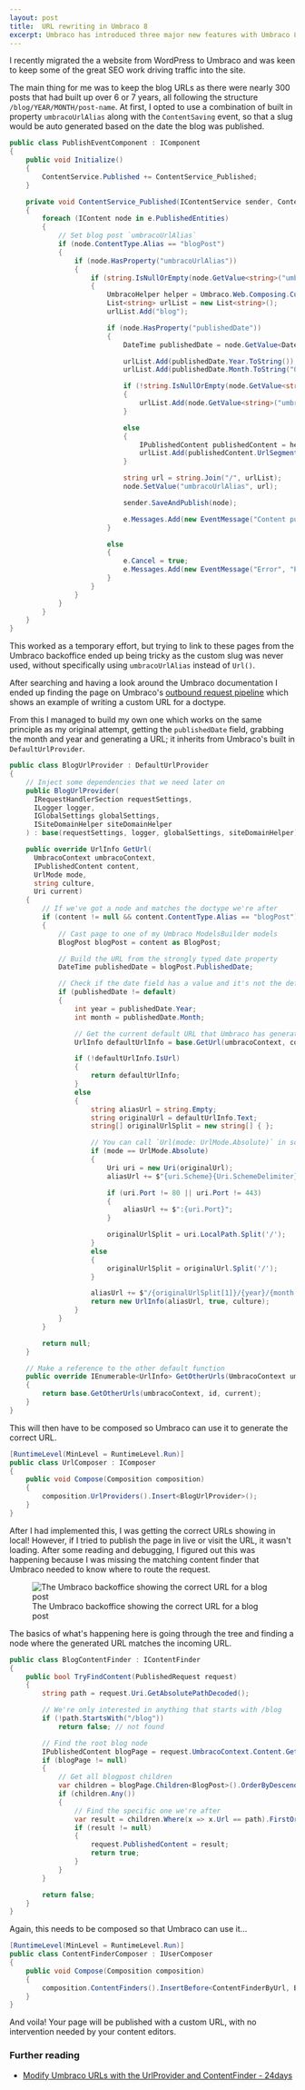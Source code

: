 ```yaml
---
layout: post
title:  URL rewriting in Umbraco 8
excerpt: Umbraco has introduced three major new features with Umbraco 8. Let's dig into some of those new features here.
---
```


<p class="lead">I recently migrated the a website from WordPress to Umbraco and was keen to keep some of the great SEO work driving traffic into the site.</p>

The main thing for me was to keep the blog URLs as there were nearly 300 posts that had built up over 6 or 7 years, all following the structure `/blog/YEAR/MONTH/post-name`. At first, I opted to use a combination of built in property  `umbracoUrlAlias` along with the `ContentSaving` event, so that a slug would be auto generated based on the date the blog was published.

```csharp
public class PublishEventComponent : IComponent
{
    public void Initialize()
    {
        ContentService.Published += ContentService_Published;
    }

    private void ContentService_Published(IContentService sender, ContentPublishedEventArgs e)
    {
        foreach (IContent node in e.PublishedEntities)
        {
            // Set blog post `umbracoUrlAlias`
            if (node.ContentType.Alias == "blogPost")
            {
                if (node.HasProperty("umbracoUrlAlias"))
                {
                    if (string.IsNullOrEmpty(node.GetValue<string>("umbracoUrlAlias")))
                    {
                        UmbracoHelper helper = Umbraco.Web.Composing.Current.UmbracoHelper;
                        List<string> urlList = new List<string>();
                        urlList.Add("blog");

                        if (node.HasProperty("publishedDate"))
                        {
                            DateTime publishedDate = node.GetValue<DateTime>("publishedDate");

                            urlList.Add(publishedDate.Year.ToString());
                            urlList.Add(publishedDate.Month.ToString("00"));

                            if (!string.IsNullOrEmpty(node.GetValue<string>("umbracoUrlName")))
                            {
                                urlList.Add(node.GetValue<string>("umbracoUrlName"));
                            }

                            else
                            {
                                IPublishedContent publishedContent = helper.Content(node.Id);
                                urlList.Add(publishedContent.UrlSegment);
                            }

                            string url = string.Join("/", urlList);
                            node.SetValue("umbracoUrlAlias", url);

                            sender.SaveAndPublish(node);

                            e.Messages.Add(new EventMessage("Content published", $"Blog post published at {url}"));
                        }

                        else
                        {
                            e.Cancel = true;
                            e.Messages.Add(new EventMessage("Error", "Please add a published date", EventMessageType.Warning));
                        }
                    }
                }
            }
        }
    }
}
```

This worked as a temporary effort, but trying to link to these pages from the Umbraco backoffice ended up being tricky as the custom slug was never used, without specifically using `umbracoUrlAlias` instead of `Url()`.

After searching and having a look around the Umbraco documentation I ended up finding the page on Umbraco's [outbound request pipeline](https://our.umbraco.com/documentation/reference/routing/Request-Pipeline/outbound-pipeline#custom-url-provider) which shows an example of writing a custom URL for a doctype.

From this I managed to build my own one which works on the same principle as my original attempt, getting the `publishedDate` field, grabbing the month and year and generating a URL; it inherits from Umbraco's built in `DefaultUrlProvider`.

```csharp
public class BlogUrlProvider : DefaultUrlProvider
{
    // Inject some dependencies that we need later on
    public BlogUrlProvider(
      IRequestHandlerSection requestSettings,
      ILogger logger,
      IGlobalSettings globalSettings,
      ISiteDomainHelper siteDomainHelper
    ) : base(requestSettings, logger, globalSettings, siteDomainHelper) { }

    public override UrlInfo GetUrl(
      UmbracoContext umbracoContext,
      IPublishedContent content,
      UrlMode mode,
      string culture,
      Uri current)
    {
        // If we've got a node and matches the doctype we're after
        if (content != null && content.ContentType.Alias == "blogPost")
        {
            // Cast page to one of my Umbraco ModelsBuilder models
            BlogPost blogPost = content as BlogPost;

            // Build the URL from the strongly typed date property
            DateTime publishedDate = blogPost.PublishedDate;

            // Check if the date field has a value and it's not the default DateTime
            if (publishedDate != default)
            {
                int year = publishedDate.Year;
                int month = publishedDate.Month;

                // Get the current default URL that Umbraco has generated
                UrlInfo defaultUrlInfo = base.GetUrl(umbracoContext, content, mode, culture, current);

                if (!defaultUrlInfo.IsUrl)
                {
                    return defaultUrlInfo;
                }
                else
                {
                    string aliasUrl = string.Empty;
                    string originalUrl = defaultUrlInfo.Text;
                    string[] originalUrlSplit = new string[] { };

                    // You can call `Url(mode: UrlMode.Absolute)` in some places, this handles that
                    if (mode == UrlMode.Absolute)
                    {
                        Uri uri = new Uri(originalUrl);
                        aliasUrl += $"{uri.Scheme}{Uri.SchemeDelimiter}{uri.Host}";

                        if (uri.Port != 80 || uri.Port != 443)
                        {
                            aliasUrl += $":{uri.Port}";
                        }

                        originalUrlSplit = uri.LocalPath.Split('/');
                    }
                    else
                    {
                        originalUrlSplit = originalUrl.Split('/');
                    }

                    aliasUrl += $"/{originalUrlSplit[1]}/{year}/{month.ToString("00")}/{originalUrlSplit[2]}";
                    return new UrlInfo(aliasUrl, true, culture);
                }
            }
        }

        return null;
    }

    // Make a reference to the other default function
    public override IEnumerable<UrlInfo> GetOtherUrls(UmbracoContext umbracoContext, int id, Uri current)
    {
        return base.GetOtherUrls(umbracoContext, id, current);
    }
}
```

This will then have to be composed so Umbraco can use it to generate the correct URL.

```csharp
[RuntimeLevel(MinLevel = RuntimeLevel.Run)]
public class UrlComposer : IComposer
{
    public void Compose(Composition composition)
    {
        composition.UrlProviders().Insert<BlogUrlProvider>();
    }
}
```

After I had implemented this, I was getting the correct URLs showing in local! However, if I tried to publish the page in live or visit the URL, it wasn't loading. After some reading and debugging, I figured out this was happening because I was missing the matching content finder that Umbraco needed to know where to route the request.

<figure class="c-figure">
  <img src="/images/blog/2020-08-30/photo1.png" alt="The Umbraco backoffice showing the correct URL for a blog post" loading="lazy">
  <figcaption>The Umbraco backoffice showing the correct URL for a blog post</figcaption>
</figure>

The basics of what's happening here is going through the tree and finding a node where the generated URL matches the incoming URL.

```csharp
public class BlogContentFinder : IContentFinder
{
    public bool TryFindContent(PublishedRequest request)
    {
        string path = request.Uri.GetAbsolutePathDecoded();

        // We're only interested in anything that starts with /blog
        if (!path.StartsWith("/blog"))
            return false; // not found

        // Find the root blog node
        IPublishedContent blogPage = request.UmbracoContext.Content.GetByXPath("root//homePage//blogsPage").FirstOrDefault();
        if (blogPage != null)
        {
            // Get all blogpost children
            var children = blogPage.Children<BlogPost>().OrderByDescending(x => x.PublishedDate);
            if (children.Any())
            {
                // Find the specific one we're after
                var result = children.Where(x => x.Url == path).FirstOrDefault();
                if (result != null)
                {
                    request.PublishedContent = result;
                    return true;
                }
            }
        }

        return false;
    }
}
```

Again, this needs to be composed so that Umbraco can use it...

```csharp
[RuntimeLevel(MinLevel = RuntimeLevel.Run)]
public class ContentFinderComposer : IUserComposer
{
    public void Compose(Composition composition)
    {
        composition.ContentFinders().InsertBefore<ContentFinderByUrl, BlogContentFinder>();
    }
}
```

And voila! Your page will be published with a custom URL, with no intervention needed by your content editors.

### Further reading
- [Modify Umbraco URLs with the UrlProvider and ContentFinder - 24days](https://24days.in/umbraco-cms/2014/urlprovider-and-contentfinder/)
